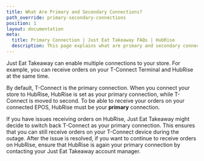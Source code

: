 ```yaml
---
title: What Are Primary and Secondary Connections?
path_override: primary-secondary-connections
position: 1
layout: documentation
meta:
  title: Primary Connection | Just Eat Takeaway FAQs | HubRise
  description: This page explains what are primary and secondary connections on Just Eat Takeaway, and how to solve possible issues that arise from a wrong configuration.
---
```


Just Eat Takeaway can enable multiple connections to your store. For example, you can receive orders on your T-Connect Terminal and HubRise at the same time.

By default, T-Connect is the primary connection. When you connect your store to HubRise, HubRise is set as your primary connection, while T-Connect is moved to second. To be able to receive your orders on your connected EPOS, HubRise must be your **primary** connection.

If you have issues receiving orders on HubRise, Just Eat Takeaway might decide to switch back T-Connect as your primary connection. This ensures that you can still receive orders on your T-Connect device during the outage. After the issue is resolved, if you want to continue to receive orders on HubRise, ensure that HubRise is again your primary connection by contacting your Just Eat Takeaway account manager.
